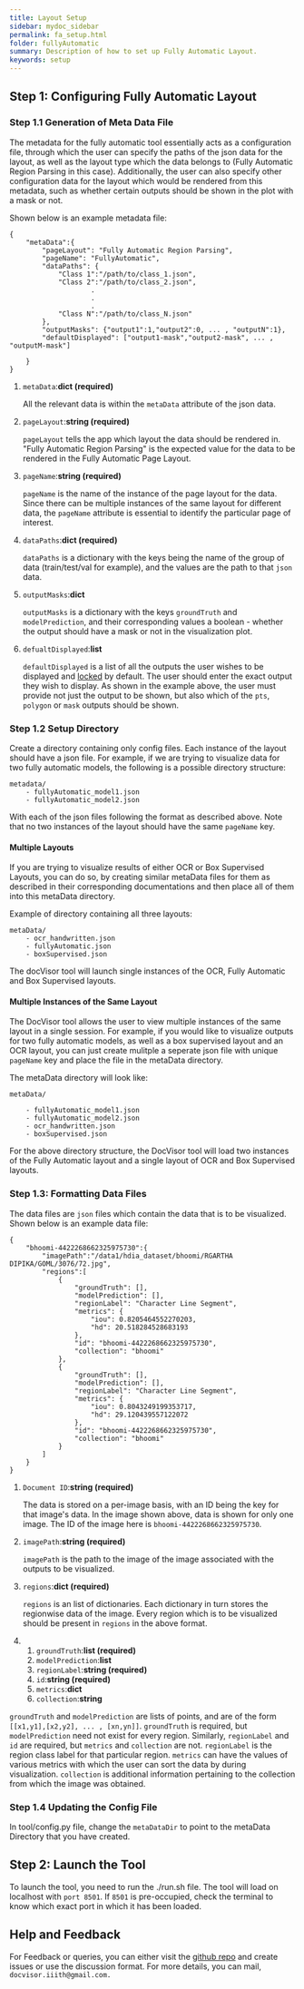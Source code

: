```yaml
---
title: Layout Setup
sidebar: mydoc_sidebar
permalink: fa_setup.html
folder: fullyAutomatic
summary: Description of how to set up Fully Automatic Layout.
keywords: setup
---
```


## Step 1: Configuring Fully Automatic Layout

### Step 1.1 Generation of Meta Data File

The metadata for the fully automatic tool essentially acts as a configuration file, through which the user can specify the paths of the json data for the layout, as well as the layout type which the data belongs to (Fully Automatic Region Parsing in this case). Additionally, the user can also specify other configuration data for the layout which would be rendered from this metadata, such as whether certain outputs should be shown in the plot with a mask or not.

Shown below is an example metadata file:

```
{
    "metaData":{
        "pageLayout": "Fully Automatic Region Parsing", 
        "pageName": "FullyAutomatic", 
        "dataPaths": {
            "Class 1":"/path/to/class_1.json",
            "Class 2":"/path/to/class_2.json",
                    .
                    .
                    .
            "Class N":"/path/to/class_N.json"
        },
        "outputMasks": {"output1":1,"output2":0, ... , "outputN":1},
        "defaultDisplayed": ["output1-mask","output2-mask", ... , "outputM-mask"]

    }
}
```

1. `metaData`:**dict (required)**

    All the relevant data is within the `metaData` attribute of the json data.

2. `pageLayout`:**string (required)**

    `pageLayout` tells the app which layout the data should be rendered in. "Fully Automatic Region Parsing" is the expected value for the data to be rendered in the Fully Automatic Page Layout.

3.  `pageName`:**string (required)**

    `pageName` is the name of the instance of the page layout for the data. Since there can be multiple instances of the same layout for different data, the `pageName` attribute is essential to identify the particular page of interest.

4. `dataPaths`:**dict (required)**

    `dataPaths` is a dictionary with the keys being the name of the group of data (train/test/val for example), and the values are the path to that `json` data. 

5. `outputMasks`:**dict**

    `outputMasks` is a dictionary with the keys `groundTruth` and `modelPrediction`, and their corresponding values a boolean - whether the output should have a mask or not in the visualization plot.

6. `defualtDisplayed`:**list**

    `defaultDisplayed` is a list of all the outputs the user wishes to be displayed and [locked](fa_settings.html#display-options) by default. The user should enter the exact output they wish to display. As shown in the example above, the user must provide not just the output to be shown, but also which of the `pts`, `polygon` or  `mask` outputs should be shown.

### Step 1.2 Setup Directory

Create a directory containing only config files. Each instance of the layout should have a json file. For example, if we are trying to visualize data for two fully automatic models, the following is a possible directory structure:

```
metadata/
    - fullyAutomatic_model1.json
    - fullyAutomatic_model2.json
```

With each of the json files following the format as described above. Note that no two instances of the layout should have the same `pageName` key. 

#### Multiple Layouts

If you are trying to visualize results of either OCR or Box Supervised Layouts, you can do so, by creating similar metaData files for them as described in their corresponding documentations and then place all of them into this metaData directory.

Example of directory containing all three layouts:

```
metaData/
    - ocr_handwritten.json
    - fullyAutomatic.json
    - boxSupervised.json
```

The docVisor tool will launch single instances of the OCR, Fully Automatic and Box Supervised layouts.

#### Multiple Instances of the Same Layout

The DocVisor tool allows the user to view multiple instances of the same layout in a single session. For example, if you would like to visualize outputs for two fully automatic models, as well as a box supervised layout and an OCR layout, you can just create mulitple a seperate json file with unique `pageName` key and place the file in the metaData directory.

The metaData directory will look like:

```
metaData/
    
    - fullyAutomatic_model1.json
    - fullyAutomatic_model2.json    
    - ocr_handwritten.json
    - boxSupervised.json

```

For the above directory structure, the DocVisor tool will load two instances of the Fully Automatic layout and a single layout of OCR and Box Supervised layouts.

### Step 1.3: Formatting Data Files

The data files are `json` files which contain the data that is to be visualized. Shown below is an example data file:

```
{
    "bhoomi-4422268662325975730":{
        "imagePath":"/data1/hdia_dataset/bhoomi/RGARTHA DIPIKA/GOML/3076/72.jpg",
        "regions":[
            {
                "groundTruth": [], 
                "modelPrediction": [], 
                "regionLabel": "Character Line Segment", 
                "metrics": {
                    "iou": 0.8205464552270203, 
                    "hd": 20.518284528683193
                }, 
                "id": "bhoomi-4422268662325975730",
                "collection": "bhoomi"
            },
            {
                "groundTruth": [], 
                "modelPrediction": [], 
                "regionLabel": "Character Line Segment", 
                "metrics": {
                    "iou": 0.8043249199353717, 
                    "hd": 29.120439557122072
                }, 
                "id": "bhoomi-4422268662325975730",
                "collection": "bhoomi"
            }
        ]
    }
}
```

1. `Document ID`:**string (required)**

    The data is stored on a per-image basis, with an ID being the key for that image's data. In the image shown above, data is shown for only one image. The ID of the image here is `bhoomi-4422268662325975730`.

2. `imagePath`:**string (required)**

    `imagePath` is the path to the image of the image associated with the outputs to be visualized.

3. `regions`:**dict (required)**

    `regions` is an list of dictionaries. Each dictionary in turn stores the regionwise data of the image. Every region which is to be visualized should be present in `regions` in the above format. 

4. 
    1. `groundTruth`:**list (required)**
    2. `modelPrediction`:**list**
    3. `regionLabel`:**string (required)**
    4. `id`:**string (required)**
    5. `metrics`:**dict**
    6. `collection`:**string**

`groundTruth` and `modelPrediction` are lists of points, and are of the form `[[x1,y1],[x2,y2], ... , [xn,yn]]`. `groundTruth` is required, but `modelPrediction` need not exist for every region. Similarly, `regionLabel` and `id` are required, but `metrics` and `collection` are not. `regionLabel` is the region class label for that particular region. `metrics` can have the values of various metrics with which the user can sort the data by during visualization. `collection` is additional information pertaining to the collection from which the image was obtained. 


### Step 1.4 Updating the Config File

In tool/config.py file, change the `metaDataDir` to point to the metaData Directory that you have created.


## Step 2: Launch the Tool

To launch the tool, you need to run the ./run.sh file. The tool will load on localhost with `port 8501`. If `8501` is pre-occupied, check the terminal to know which exact port in which it has been loaded. 


## Help and Feedback

For Feedback or queries, you can either visit the [github repo](https://github.com/ihdia/docvisor) and create issues or use the discussion format. For more details, you can mail, `docvisor.iiith@gmail.com.`